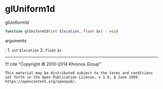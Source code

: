 # glUniform1d
glUniform1d

```php
function glUniform1d(int $location, float $x) : void
```

arguments

:    1. `int` `$location` 
    2. `float` `$x` 

---
     

!!! cite "Copyright © 2010-2014 Khronos Group"

    This material may be distributed subject to the terms and conditions set forth in the Open Publication License, v 1.0, 8 June 1999. https://opencontent.org/openpub/.